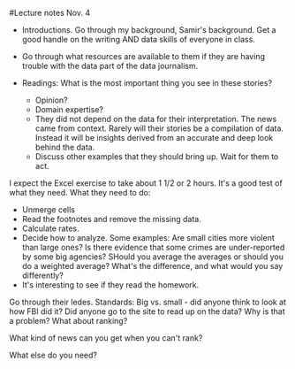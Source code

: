 #Lecture notes Nov. 4

* Introductions. Go through my background, Samir's background. Get a good handle on the writing AND data skills of everyone in class. 

* Go through what resources are available to them if they are having trouble with the data part of the data journalism. 
* Readings: What is the most important thing you see in these stories? 
	* Opinion?
	* Domain expertise?
	* They did not depend on the data for their interpretation. The news came from context. Rarely will their stories be a compilation of data. Instead it will be insights derived from an accurate and deep look behind the data. 
	* Discuss other examples that they should bring up. Wait for them to act. 


I expect the Excel exercise to take about 1 1/2 or 2 hours. It's a good test of what they need. What they need to do: 

* Unmerge cells
* Read the footnotes and remove the missing data. 
* Calculate rates.
* Decide how to analyze. Some examples: Are small cities more violent than large ones? Is there evidence that some crimes are under-reported by some big agencies? SHould you average the averages or should you do a weighted average? What's the difference, and what would you say differently? 
* It's interesting to see if they read the homework. 

Go through their ledes.
Standards: Big vs. small - did anyone think to look at how FBI did it? Did anyone go to the site to read up on the data? Why is that a problem? 
What about ranking? 

What kind of news can you get when you can't rank? 

What else do you need? 


